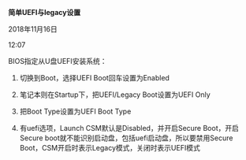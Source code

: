 **简单UEFI与legacy设置**

2018年11月16日

12:07

BIOS指定从U盘UEFI安装系统：

1.  切换到Boot，选择UEFI Boot回车设置为Enabled

2.  笔记本则在Startup下，把UEFI/Legacy Boot设置为UEFI Only

3.  把Boot Type设置为UEFI Boot Type

4.  有uefi选项，Launch CSM默认是Disabled，并开启Secure Boot，开启Secure boot就不能识别启动盘，包括uefi启动盘，所以要禁用Secure Boot，CSM开启时表示Legacy模式，关闭时表示UEFI模式
